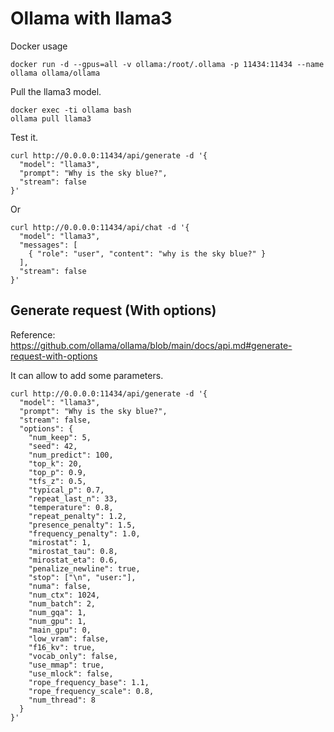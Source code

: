 # Ollama with llama3

Docker usage

```
docker run -d --gpus=all -v ollama:/root/.ollama -p 11434:11434 --name ollama ollama/ollama
```

Pull the llama3 model.

```
docker exec -ti ollama bash
ollama pull llama3
```

Test it.

```
curl http://0.0.0.0:11434/api/generate -d '{                            
  "model": "llama3",
  "prompt": "Why is the sky blue?",
  "stream": false
}'
```

Or 

```
curl http://0.0.0.0:11434/api/chat -d '{
  "model": "llama3",
  "messages": [
    { "role": "user", "content": "why is the sky blue?" }
  ],
  "stream": false
}'
```

## Generate request (With options)

Reference: https://github.com/ollama/ollama/blob/main/docs/api.md#generate-request-with-options

It can allow to add some parameters.

```
curl http://0.0.0.0:11434/api/generate -d '{                                                                                       
  "model": "llama3",
  "prompt": "Why is the sky blue?",
  "stream": false,
  "options": {
    "num_keep": 5,
    "seed": 42,
    "num_predict": 100,
    "top_k": 20,
    "top_p": 0.9,
    "tfs_z": 0.5,
    "typical_p": 0.7,
    "repeat_last_n": 33,
    "temperature": 0.8,
    "repeat_penalty": 1.2,
    "presence_penalty": 1.5,
    "frequency_penalty": 1.0,
    "mirostat": 1,
    "mirostat_tau": 0.8,
    "mirostat_eta": 0.6,
    "penalize_newline": true,
    "stop": ["\n", "user:"],
    "numa": false,
    "num_ctx": 1024,
    "num_batch": 2,
    "num_gqa": 1,
    "num_gpu": 1,
    "main_gpu": 0,
    "low_vram": false,
    "f16_kv": true,
    "vocab_only": false,
    "use_mmap": true,
    "use_mlock": false,
    "rope_frequency_base": 1.1,
    "rope_frequency_scale": 0.8,
    "num_thread": 8
  }
}'
```